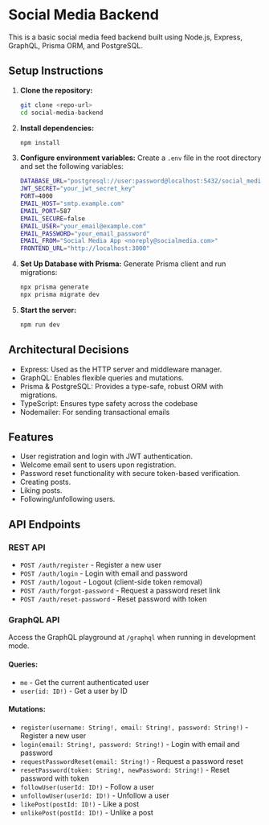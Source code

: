 # Social Media Backend

This is a basic social media feed backend built using Node.js, Express, GraphQL, Prisma ORM, and PostgreSQL.

## Setup Instructions

1. **Clone the repository:**
   ```bash
   git clone <repo-url>
   cd social-media-backend
   ```
2. **Install dependencies:**
   ```bash
   npm install
   ```
3. **Configure environment variables:**
   Create a `.env` file in the root directory and set the following variables:
   ```bash
   DATABASE_URL="postgresql://user:password@localhost:5432/social_media_db?schema=public"
   JWT_SECRET="your_jwt_secret_key"
   PORT=4000
   EMAIL_HOST="smtp.example.com"
   EMAIL_PORT=587
   EMAIL_SECURE=false
   EMAIL_USER="your_email@example.com"
   EMAIL_PASSWORD="your_email_password"
   EMAIL_FROM="Social Media App <noreply@socialmedia.com>"
   FRONTEND_URL="http://localhost:3000"
   ```
4. **Set Up Database with Prisma:**
   Generate Prisma client and run migrations:
   ```bash
   npx prisma generate
   npx prisma migrate dev
   ```
5. **Start the server:**
   ```bash
   npm run dev
   ```

## Architectural Decisions
- Express: Used as the HTTP server and middleware manager.
- GraphQL: Enables flexible queries and mutations.
- Prisma & PostgreSQL: Provides a type-safe, robust ORM with migrations.
- TypeScript: Ensures type safety across the codebase
- Nodemailer: For sending transactional emails

## Features
- User registration and login with JWT authentication.
- Welcome email sent to users upon registration.
- Password reset functionality with secure token-based verification.
- Creating posts.
- Liking posts.
- Following/unfollowing users.

## API Endpoints

### REST API
- `POST /auth/register` - Register a new user
- `POST /auth/login` - Login with email and password
- `POST /auth/logout` - Logout (client-side token removal)
- `POST /auth/forgot-password` - Request a password reset link
- `POST /auth/reset-password` - Reset password with token

### GraphQL API
Access the GraphQL playground at `/graphql` when running in development mode.

#### Queries:
- `me` - Get the current authenticated user
- `user(id: ID!)` - Get a user by ID

#### Mutations:
- `register(username: String!, email: String!, password: String!)` - Register a new user
- `login(email: String!, password: String!)` - Login with email and password
- `requestPasswordReset(email: String!)` - Request a password reset
- `resetPassword(token: String!, newPassword: String!)` - Reset password with token
- `followUser(userId: ID!)` - Follow a user
- `unfollowUser(userId: ID!)` - Unfollow a user
- `likePost(postId: ID!)` - Like a post
- `unlikePost(postId: ID!)` - Unlike a post
